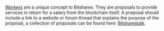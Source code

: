 [Workers](introduction/workers) are a unique concept to Bitshares. They are proposals to provide services in return for a salary from the blockchain itself. A proposal should include a link to a website or forum thread that explains the purpose of the proposal, a collection of proposals can be found here: [Bitsharestalk](https://bitsharestalk.org/index.php/board,103.0.html).